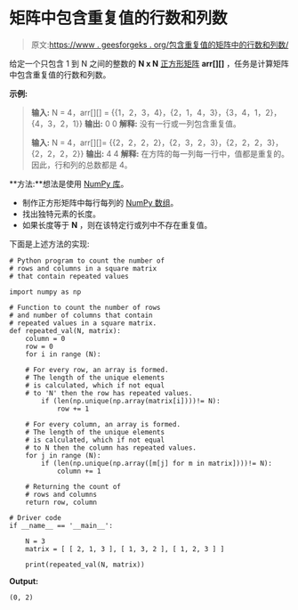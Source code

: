 # 矩阵中包含重复值的行数和列数

> 原文:[https://www . geesforgeks . org/包含重复值的矩阵中的行数和列数/](https://www.geeksforgeeks.org/number-of-rows-and-columns-in-a-matrix-that-contain-repeated-values/)

给定一个只包含 1 到 N 之间的整数的 **N x N** [正方形矩阵](https://www.geeksforgeeks.org/how-to-access-elements-of-a-square-matrix/) **arr[][]** ，任务是计算矩阵中包含重复值的行数和列数。

**示例:**

> **输入:** N = 4，arr[][] = {{1，2，3，4}，{2，1，4，3}，{3，4，1，2}，{4，3，2，1}}
> **输出:** 0 0
> **解释:**
> 没有一行或一列包含重复值。
> 
> **输入:** N = 4，arr[][]= {{2，2，2，2}，{2，3，2，3}，{2，2，2，3}，{2，2，2，2}}
> **输出:** 4 4
> **解释:**
> 在方阵的每一列每一行中，值都是重复的。
> 因此，行和列的总数都是 4。

**方法:**想法是使用 [NumPy 库](https://www.geeksforgeeks.org/numpy-in-python-set-1-introduction/)。

*   制作正方形矩阵中每行每列的 [NumPy 数组](https://www.geeksforgeeks.org/numpy-array-creation/)。
*   找出独特元素的长度。
*   如果长度等于 **N** ，则在该特定行或列中不存在重复值。

下面是上述方法的实现:

```
# Python program to count the number of 
# rows and columns in a square matrix 
# that contain repeated values

import numpy as np

# Function to count the number of rows
# and number of columns that contain 
# repeated values in a square matrix.
def repeated_val(N, matrix):
    column = 0
    row = 0
    for i in range (N):

    # For every row, an array is formed. 
    # The length of the unique elements 
    # is calculated, which if not equal 
    # to 'N' then the row has repeated values.
        if (len(np.unique(np.array(matrix[i])))!= N):
            row += 1 

    # For every column, an array is formed.
    # The length of the unique elements 
    # is calculated, which if not equal 
    # to N then the column has repeated values.
    for j in range (N):
        if (len(np.unique(np.array([m[j] for m in matrix])))!= N):
            column += 1

    # Returning the count of 
    # rows and columns
    return row, column

# Driver code
if __name__ == '__main__': 

    N = 3
    matrix = [ [ 2, 1, 3 ], [ 1, 3, 2 ], [ 1, 2, 3 ] ]

    print(repeated_val(N, matrix))  
```

**Output:**

```
(0, 2)

```